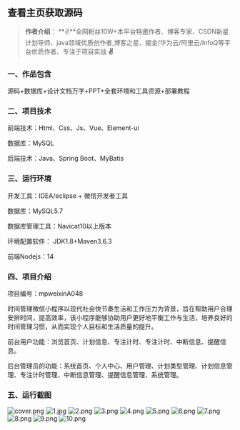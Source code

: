  
## 查看主页获取源码

> **作者介绍**： **✌**全网粉丝10W+本平台特邀作者、博客专家、CSDN新星计划导师、java领域优质创作者,博客之星、掘金/华为云/阿里云/InfoQ等平台优质作者、专注于项目实战 **✌**

  

### 一、作品包含

源码+数据库+设计文档万字+PPT+全套环境和工具资源+部署教程

### 二、项目技术

前端技术：Html、Css、Js、Vue、Element-ui

数据库：MySQL

后端技术：Java、Spring Boot、MyBatis

  

### 三、运行环境

开发工具：IDEA/eclipse + 微信开发者工具

数据库：MySQL5.7

数据库管理工具：Navicat10以上版本

环境配置软件： JDK1.8+Maven3.6.3

前端Nodejs：14


### 四、项目介绍
项目编号：mpweixinA048

时间管理微信小程序以现代社会快节奏生活和工作压力为背景，旨在帮助用户合理安排时间，提高效率，该小程序能够协助用户更好地平衡工作与生活，培养良好的时间管理习惯，从而实现个人目标和生活质量的提升。

前台用户功能：浏览首页、计划信息、专注计时、专注计时、中断信息、提醒信息。

后台管理员的功能：系统首页、个人中心、用户管理、计划类型管理、计划信息管理、专注计时管理、中断信息管理、提醒信息管理、系统管理。

### 五、运行截图

![cover.png](./cover.png)
![1.jpg](./1.jpg)
![2.png](./2.png)
![3.png](./3.png)
![4.png](./4.png)
![5.png](./5.png)
![6.png](./6.png)
![7.png](./7.png)
![8.png](./8.png)
![9.png](./9.png)
![10.png](./10.png)




  

